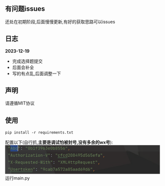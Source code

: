 ## 有问题issues
还处在初期阶段,后面慢慢更新,有好的获取思路可以issues
## 日志

**2023-12-19**

+ 完成选择题提交
+ 后面会补全
+ 写的有点乱,后面调整一下

## 声明

请遵循MIT协议

## 使用

```angular2html
pip install -r requirements.txt
```

配置以下(自行抓,**主要是调试怕被封号,没有多余的wx号**):
![config](./img/config.png)
运行main.py